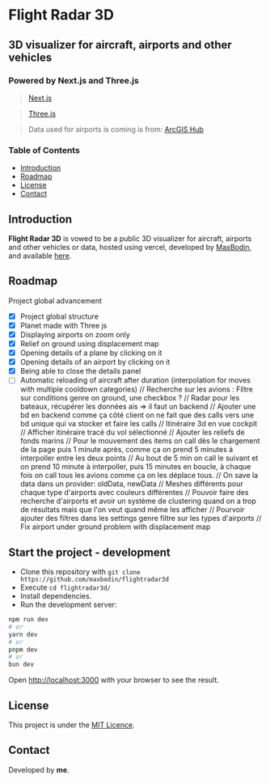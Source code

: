 # Flight Radar 3D

## 3D visualizer for aircraft, airports and other vehicles

### Powered by Next.js and Three.js

> [Next.js](https://nextjs.org)

> [Three.js](https://threejs.org)

> Data used for airports is coming is from:
[ArcGIS Hub](https://hub.arcgis.com/datasets/esri-de-content::world-airports/explore?)

### Table of Contents

- [Introduction](#introduction)
- [Roadmap](#roadmap)
- [License](#license)
- [Contact](#contact)

## Introduction

**Flight Radar 3D** is vowed to be a public 3D visualizer for aircraft, airports and other vehicles or data, hosted
using vercel, developed by [MaxBodin](https://github.com/maxbodin), and
available [here](https://flightradar3d.vercel.app/).

## Roadmap

Project global advancement

- [x] Project global structure
- [x] Planet made with Three js
- [x] Displaying airports on zoom only
- [x] Relief on ground using displacement map
- [x] Opening details of a plane by clicking on it
- [x] Opening details of an airport by clicking on it
- [x] Being able to close the details panel
- [ ] Automatic reloading of aircraft after duration (interpolation for moves with multiple cooldown categories)
  // Recherche sur les avions : Filtre sur conditions genre on ground, une checkbox ?
  // Radar pour les bateaux, récupérer les données ais => il faut un backend
  // Ajouter une bd en backend comme ça côté client on ne fait que des calls vers une bd unique qui va stocker et faire
  les calls
  // Itinéraire 3d en vue cockpit
  // Afficher itinéraire tracé du vol sélectionné
  // Ajouter les reliefs de fonds marins
  // Pour le mouvement des items on call dès le chargement de la page puis 1 minute après, comme ça on prend 5 minutes à
  interpoller entre les deux points
  // Au bout de 5 min on call le suivant et on prend 10 minute à interpoller, puis 15 minutes en boucle, à chaque fois
  on call tous les avions comme ça on les déplace tous.
  // On save la data dans un provider: oldData, newData
  // Meshes différents pour chaque type d'airports avec couleurs différentes
  // Pouvoir faire des recherche d'airports et avoir un système de clustering quand on a trop de résultats mais que l'on
  veut quand même les afficher
  // Pourvoir ajouter des filtres dans les settings genre filtre sur les types d'airports
  // Fix airport under ground problem with displacement map

## Start the project - development

- Clone this repository with `git clone https://github.com/maxbodin/flightradar3d`
- Execute `cd flightradar3d/`
- Install dependencies.
- Run the development server:

```bash
npm run dev
# or
yarn dev
# or
pnpm dev
# or
bun dev
```

Open [http://localhost:3000](http://localhost:3000) with your browser to see the result.

## License

This project is under the [MIT Licence](https://opensource.org/license/mit/).

## Contact

Developed by **me**.